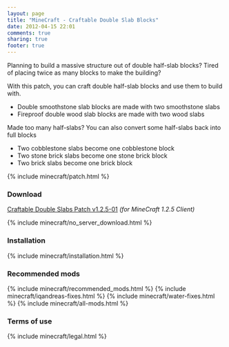 ```yaml
---
layout: page
title: "MineCraft - Craftable Double Slab Blocks"
date: 2012-04-15 22:01
comments: true
sharing: true
footer: true
---
```


Planning to build a massive structure out of double half-slab blocks? Tired of placing twice as many blocks to make the building?

With this patch, you can craft double half-slab blocks and use them to build with.

 * Double smoothstone slab blocks are made with two smoothstone slabs
 * Fireproof double wood slab blocks are made with two wood slabs

Made too many half-slabs? You can also convert some half-slabs back into full blocks

 * Two cobblestone slabs become one cobblestone block
 * Two stone brick slabs become one stone brick block
 * Two brick slabs become one brick block

{% include minecraft/patch.html %}

### Download
[Craftable Double Slabs Patch v1.2.5-01](https://github.com/downloads/IQAndreas/Minecraft-Mods-and-Patches/craftable-double-slabs-v1.2.5-01.zip) _(for MineCraft 1.2.5 Client)_

{% include minecraft/no_server_download.html %}

### Installation
{% include minecraft/installation.html %}

### Recommended mods
{% include minecraft/recommended_mods.html %}
{% include minecraft/iqandreas-fixes.html %}
{% include minecraft/water-fixes.html %}
{% include minecraft/all-mods.html %}

### Terms of use
{% include minecraft/legal.html %}
